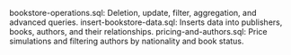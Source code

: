 bookstore-operations.sql: Deletion, update, filter, aggregation, and advanced queries.
insert-bookstore-data.sql: Inserts data into publishers, books, authors, and their relationships.
pricing-and-authors.sql: Price simulations and filtering authors by nationality and book status.